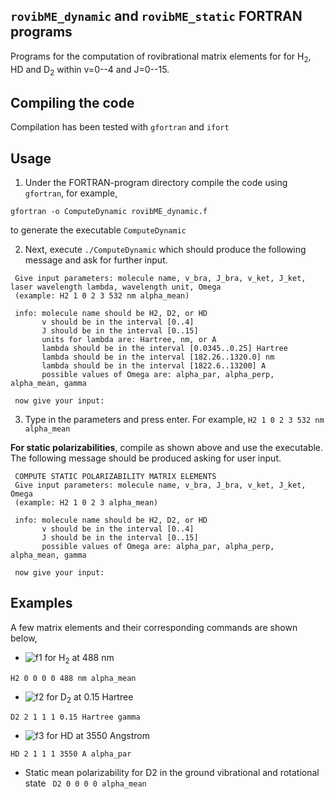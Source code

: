`rovibME_dynamic` and `rovibME_static` FORTRAN programs
-----------------------------
Programs for the computation of rovibrational matrix elements for for H<sub>2</sub>, HD and D<sub>2</sub> within v=0--4 and J=0--15.

Compiling the code
-----------------------------
Compilation has been tested with `gfortran` and `ifort`

Usage
-----------------------------
1. Under the FORTRAN-program directory compile the code using `gfortran`, for example,

```
gfortran -o ComputeDynamic rovibME_dynamic.f
```

to generate the executable `ComputeDynamic`

2. Next, execute `./ComputeDynamic` which should produce the following message and ask for further input.


```
 Give input parameters: molecule name, v_bra, J_bra, v_ket, J_ket, laser wavelength lambda, wavelength unit, Omega
 (example: H2 1 0 2 3 532 nm alpha_mean)

 info: molecule name should be H2, D2, or HD
       v should be in the interval [0..4]
       J should be in the interval [0..15]
       units for lambda are: Hartree, nm, or A
       lambda should be in the interval [0.0345..0.25] Hartree
       lambda should be in the interval [182.26..1320.0] nm
       lambda should be in the interval [1822.6..13200] A
       possible values of Omega are: alpha_par, alpha_perp, alpha_mean, gamma

 now give your input:
```

3. Type in the parameters and press enter. For example,
 `H2 1 0 2 3 532 nm alpha_mean`

**For static polarizabilities**, compile as shown above and use the executable. The following message should be produced asking for user input. 

```
 COMPUTE STATIC POLARIZABILITY MATRIX ELEMENTS
 Give input parameters: molecule name, v_bra, J_bra, v_ket, J_ket, Omega
 (example: H2 1 0 2 3 alpha_mean)

 info: molecule name should be H2, D2, or HD
       v should be in the interval [0..4]
       J should be in the interval [0..15]
       possible values of Omega are: alpha_par, alpha_perp, alpha_mean, gamma

 now give your input:
 ```
 

**Examples**
---

A few matrix elements and their corresponding commands are shown below,

- ![f1] for H<sub>2</sub> at 488 nm
 
```H2 0 0 0 0 488 nm alpha_mean``` 


- ![f2] for D<sub>2</sub> at 0.15 Hartree

```D2 2 1 1 1 0.15 Hartree gamma ``` 


- ![f3] for HD at 3550 Angstrom

```HD 2 1 1 1 3550 A alpha_par ``` 


- Static mean polarizability for D2 in the ground vibrational and rotational state
``` D2 0 0 0 0 alpha_mean```

 
[f1]: http://chart.apis.google.com/chart?cht=tx&chl=\langle\psi_{v=0,J=0}|\bar{\alpha}|\psi_{v=0,J=0}\rangle
[f2]: http://chart.apis.google.com/chart?cht=tx&chl=\langle\psi_{v=2,J=1}|\gamma|\psi_{v=1,J=1}\rangle
[f3]: http://chart.apis.google.com/chart?cht=tx&chl=\langle\psi_{v=2,J=1}|\alpha_{\parallel}|\psi_{v=1,J=1}\rangle
